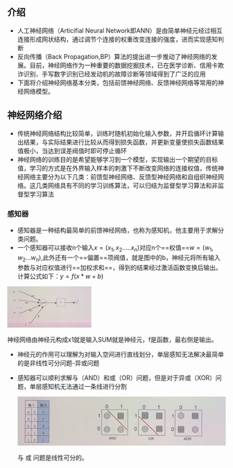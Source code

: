 ## 介绍

- 人工神经网络（Articifial Neural Network即ANN）是由简单神经元经过相互连接形成网状结构，通过调节个连接的权重改变连接的强度，进而实现感知判断
- 反向传播（Back Propagation,BP）算法的提出进一步推动了神经网络的发展。目前，神经网络作为一种重要的数据挖掘技术，已在医学诊断、信用卡欺诈识别、手写数字识别已经发动机的故障诊断等领域得到了广泛的应用
- 下面将介绍神经网络基本分类，包括前馈神经网络、反馈神经网络等常用的神经网络模型。

## 神经网络介绍

- 传统神经网络结构比较简单，训练时随机初始化输入参数，并开启循环计算输出结果，与实际结果进行比较从而得到损失函数，并更新变量使损失函数结果值极小，当达到误差阀值时即可停止循环
- 神经网络的训练目的是希望能够学习到一个模型，实现输出一个期望的目标值，学习的方式是在外界输入样本的刺激下不断改变网络的连接权值，传统神经网络主要分为以下几类：前馈型神经网络、反馈型神经网络和自组织神经网络。这几类网络具有不同的学习训练算法，可以归结为监督型学习算法和非监督型学习算法

### 感知器

- 感知器是一种结构最简单的前馈神经网络，也称为感知机，他主要用于求解分类问题。
- 一个感知器可以接收n个输入$x=(x_1,x_2.....x_n)$对应n个==权值==$w=(w_1,w_2...w_n)$,此外还有一个==偏置==项阀值，就是图中的b，神经元将所有输入参数与对应权值进行==加权求和==，得到的结果经过激活函数变换后输出。计算公式如下：$y=f(x*w+b)$

![image-20210209142757750](.\images\image-20210209142757750.png)

神经网络由神经元构成x1就是输入SUM就是神经元，f是函数，最右侧是输出。

- 神经元的作用可以理解为对输入空间进行直线划分，单层感知无法解决最简单的是非线性可分问题-异或问题

- 感知器可以顺利求解与（AND）和或（OR）问题，但是对于异或（XOR）问题，单层感知机无法通过一条线进行分割

  ![image-20210209160942164](.\images\image-20210209160942164.png)

  与 或 问题是线性可分的。

  

